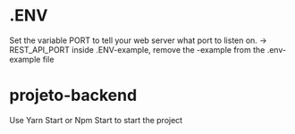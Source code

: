 # .ENV

Set the variable PORT to tell your web server what port to listen on. -> REST_API_PORT
inside .ENV-example, remove the -example from the .env-example file

# projeto-backend

Use Yarn Start or Npm Start to start the project
